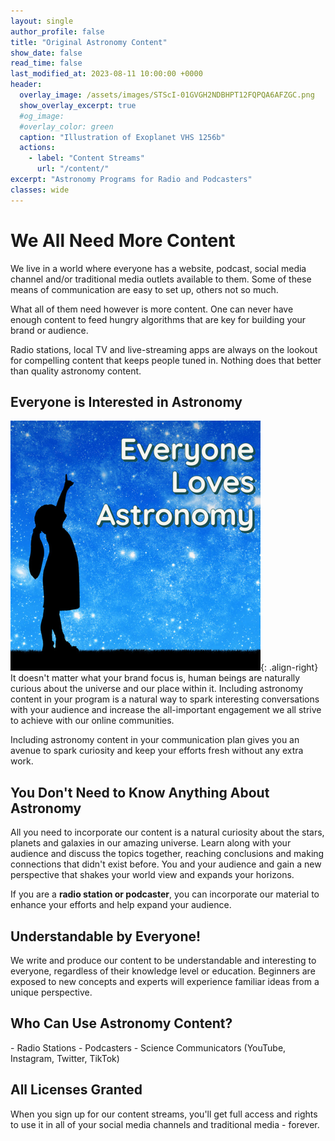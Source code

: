 ```yaml
---
layout: single
author_profile: false
title: "Original Astronomy Content"
show_date: false
read_time: false
last_modified_at: 2023-08-11 10:00:00 +0000
header:
  overlay_image: /assets/images/STScI-01GVGH2NDBHPT12FQPQA6AFZGC.png
  show_overlay_excerpt: true
  #og_image:
  #overlay_color: green
  caption: "Illustration of Exoplanet VHS 1256b"
  actions:
    - label: "Content Streams"
      url: "/content/"
excerpt: "Astronomy Programs for Radio and Podcasters"
classes: wide
---
```


<h1>We All Need More Content</h1>

We live in a world where everyone has a website, podcast, social media channel and/or traditional media outlets available to them.  Some of these means of communication are easy to set up, others not so much.

What all of them need however is more content.  One can never have enough content to feed hungry algorithms that are key for building your brand or audience.

Radio stations, local TV and live-streaming apps are always on the lookout for compelling content that keeps people tuned in.  Nothing does that better than quality astronomy content.

<h2>Everyone is Interested in Astronomy</h2>

![An image](/assets/images/everyone-loves-astronomy.png){: .align-right}
It doesn't matter what your brand focus is, human beings are naturally curious about the universe and our place within it.  Including astronomy content in your program is a natural way to spark interesting conversations with your audience and increase the all-important engagement we all strive to achieve with our online communities. 

Including astronomy content in your communication plan gives you an avenue to spark curiosity and keep your efforts fresh without any extra work. 

<h2>You Don't Need to Know Anything About Astronomy</h2>

All you need to incorporate our content is a natural curiosity about the stars, planets and galaxies in our amazing universe.  Learn along with your audience and discuss the topics together, reaching conclusions and making connections that didn't exist before.  You and your audience and gain a new perspective that shakes your world view and expands your horizons.

If you are a **radio station or podcaster**, you can incorporate our material to enhance your efforts and help expand your audience.

<h2>Understandable by Everyone!</h2>

We write and produce our content to be understandable and interesting to everyone, regardless of their knowledge level or education.  Beginners are exposed to new concepts and experts will experience familiar ideas from a unique perspective.

<h2>Who Can Use Astronomy Content?</h2>
- Radio Stations
- Podcasters
- Science Communicators (YouTube, Instagram, Twitter, TikTok)

<h2>All Licenses Granted</h2>

When you sign up for our content streams, you'll get full access and rights to use it in all of your social media channels and traditional media - forever.
